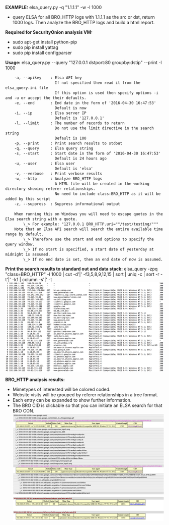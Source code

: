 **EXAMPLE:**
elsa_query.py -q "1.1.1.1" -w -l 1000
- query ELSA for all BRO_HTTP logs with 1.1.1.1 as the src or dst, return 1000 logs.  Then analyze the BRO_HTTP logs and build a html report.


**Required for SecurityOnion analysis VM:**
- sudo apt-get install python-pip
- sudo pip install yattag
- sudo pip install configparser

**Usage:**
        elsa_query.py --query "127.0.0.1 dstport:80 groupby:dstip" --print -l 1000

        -a, --apikey    : Elsa API key
                          If not specified then read it from the elsa_query.ini file
                          If this option is used then specify options -i and -u or accept the their defaults.
        -e, --end       : End date in the form of '2016-04-30 16:47:53'
                          Default is now
        -i, --ip        : Elsa server IP
                          Default is '127.0.0.1'
        -l, --limit     : The number of records to return
                          Do not use the limit directive in the search string
                          Default is 100
        -p, --print     : Print search results to stdout
        -q, --query     : Elsa query string
        -s, --start     : Start date in the form of '2016-04-30 16:47:53'
                          Default is 24 hours ago
        -u, --user      : Elsa user
                          Default is 'elsa'
        -v, --verbose   : Print verbose results
        -w, --http      : Analyze BRO_HTTP logs
                          A HTML file will be created in the working directory showing referer relationships.
                          No need to include class:BRO_HTTP as it will be added by this script
        -z, --suppress  : Suppress informational output

        When running this on Windows you will need to escape quotes in the Elsa search string with a quote.
            \_> For example: "127.0.0.1 BRO_HTTP.uri=""/test/testing/"""
        Note that an Elsa API search will search the entire available time range by default.
            \_> Therefore use the start and end options to specify the query window.
            \_> If no start is specified, a start date of yesterday at midnight is assumed.
            \_> If no end date is set, then an end date of now is assumed.


**Print the search results to standard out and data stack:**
elsa_query -zpq "class=BRO_HTTP" -l 1000 | cut -d'|' -f3,5,8,9,12,15 | sort | uniq -c | sort -r -t'|' -k1 | column -s'|' -t
![alt tag](./pics/dstack.png)


**BRO_HTTP analysis results:**
- Mimetypes of interested will be colored coded.
- Website visits will be grouped by referer relationships in a tree format.
- Each entry can be expanded to show further information.
- The BRO CID is clickable so that you can initiate an ELSA search for that BRO CON.
![alt tag](./pics/httpAnalysis.png)
